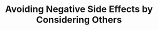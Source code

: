 ---
title: "Avoiding Negative Side Effects by Considering Others"
collection: publications
permalink: /publication/secretive
year: 2021
short-venue: "NeurIPS SafeRL-21"
venue-url: "https://sites.google.com/view/safe-robust-control/home"
venue: "NeurIPS Workshop on Safe and Robust Control of Uncertain Systems, 2021."
paperurl: "https://praal.github.io/publications/AlizadehAlamdari2021avoiding.pdf"
posterurl: "https://praal.github.io/publications/AlizadehAlamdariSafeRL2021avoiding_poster.pdf"
codeurl: "https://github.com/praal/beconsiderate"
coauthors: ["Parand Alizadeh Alamdari", "Toryn Klassen","Rodrigo Toro Icarte" ,"Sheila McIlraith"]
---